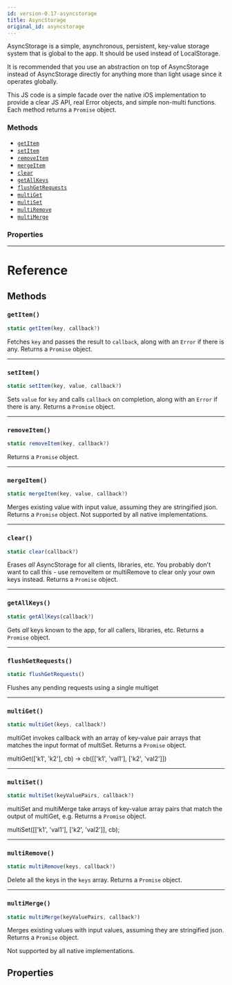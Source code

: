 ```yaml
---
id: version-0.17-asyncstorage
title: AsyncStorage
original_id: asyncstorage
---
```


AsyncStorage is a simple, asynchronous, persistent, key-value storage
system that is global to the app.  It should be used instead of LocalStorage.

It is recommended that you use an abstraction on top of AsyncStorage instead
of AsyncStorage directly for anything more than light usage since it
operates globally.

This JS code is a simple facade over the native iOS implementation to provide
a clear JS API, real Error objects, and simple non-multi functions. Each
method returns a `Promise` object.


### Methods

- [`getItem`](asyncstorage.md#getitem)
- [`setItem`](asyncstorage.md#setitem)
- [`removeItem`](asyncstorage.md#removeitem)
- [`mergeItem`](asyncstorage.md#mergeitem)
- [`clear`](asyncstorage.md#clear)
- [`getAllKeys`](asyncstorage.md#getallkeys)
- [`flushGetRequests`](asyncstorage.md#flushgetrequests)
- [`multiGet`](asyncstorage.md#multiget)
- [`multiSet`](asyncstorage.md#multiset)
- [`multiRemove`](asyncstorage.md#multiremove)
- [`multiMerge`](asyncstorage.md#multimerge)


### Properties





---

# Reference

## Methods

### `getItem()`

```javascript
static getItem(key, callback?)
```


Fetches `key` and passes the result to `callback`, along with an `Error` if
there is any. Returns a `Promise` object.




---

### `setItem()`

```javascript
static setItem(key, value, callback?)
```


Sets `value` for `key` and calls `callback` on completion, along with an
`Error` if there is any. Returns a `Promise` object.




---

### `removeItem()`

```javascript
static removeItem(key, callback?)
```


Returns a `Promise` object.




---

### `mergeItem()`

```javascript
static mergeItem(key, value, callback?)
```


Merges existing value with input value, assuming they are stringified json.
Returns a `Promise` object. Not supported by all native implementations.




---

### `clear()`

```javascript
static clear(callback?)
```


Erases *all* AsyncStorage for all clients, libraries, etc.  You probably
don't want to call this - use removeItem or multiRemove to clear only your
own keys instead. Returns a `Promise` object.




---

### `getAllKeys()`

```javascript
static getAllKeys(callback?)
```


Gets *all* keys known to the app, for all callers, libraries, etc. Returns a `Promise` object.




---

### `flushGetRequests()`

```javascript
static flushGetRequests()
```

Flushes any pending requests using a single multiget



---

### `multiGet()`

```javascript
static multiGet(keys, callback?)
```


multiGet invokes callback with an array of key-value pair arrays that
matches the input format of multiSet. Returns a `Promise` object.

  multiGet(['k1', 'k2'], cb) -> cb([['k1', 'val1'], ['k2', 'val2']])




---

### `multiSet()`

```javascript
static multiSet(keyValuePairs, callback?)
```


multiSet and multiMerge take arrays of key-value array pairs that match
the output of multiGet, e.g. Returns a `Promise` object.

  multiSet([['k1', 'val1'], ['k2', 'val2']], cb);




---

### `multiRemove()`

```javascript
static multiRemove(keys, callback?)
```


Delete all the keys in the `keys` array. Returns a `Promise` object.




---

### `multiMerge()`

```javascript
static multiMerge(keyValuePairs, callback?)
```


Merges existing values with input values, assuming they are stringified
json. Returns a `Promise` object.

Not supported by all native implementations.




## Properties



